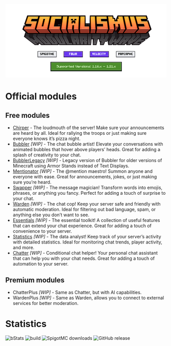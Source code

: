 ![Header](.github/assets/v2/Header.png)

# Official modules

## Free modules

- [Chirper](https://github.com/whereareiam/Chirper) - The loudmouth of the server! Make sure your announcements are
  heard by all. Ideal for rallying the troops or just making sure everyone knows it’s pizza night.
- [Bubbler](https://github.com/whereareiam/Bubbler) *[WIP]* - The chat bubble artist! Elevate your conversations with
  animated
  bubbles that hover above players’ heads. Great for adding a splash of creativity to your chat.
- [BubblerLegacy](https://github.com/whereareiam/BubblerLegacy) *[WIP]* - Legacy version of Bubbler for older versions
  of
  Minecraft using Armor Stands instead of Text Displays.
- [Mentionator](https://github.com/whereareiam/Mentionator) *[WIP]* - The @mention maestro! Summon anyone and everyone
  with
  ease. Great for announcements, jokes, or just making sure you’re heard.
- [Swapper](https://github.com/whereareiam/Swapper) *[WIP]* - The message magician! Transform words into emojis,
  phrases,
  or anything you fancy. Perfect for adding a touch of surprise to your chat.
- [Warden](https://github.com/whereareiam/Warden) *[WIP]* - The chat cop! Keep your server safe and friendly with
  automatic moderation. Ideal for filtering out bad language, spam, or anything else you don’t want to see.
- [Essentials](https://github.com/whereareiam/Essentials) *[WIP]* - The essential toolkit! A collection of useful
  features
  that can extend your chat experience. Great for adding a touch of convenience to your server.
- [Statistics](https://github.com/whereareiam/Statistics) *[WIP]* - The data analyst! Keep track of your server’s
  activity with detailed statistics. Ideal for monitoring chat trends, player activity, and more.
- [Chatter](https://github.com/whereareiam/Chatter) *[WIP]* - Conditional chat helper! Your personal chat assistant
  that can help you with your chat needs. Great for adding a touch of automation to your server.

## Premium modules

- ChatterPlus *[WIP]* - Same as Chatter, but with AI capabilities.
- WardenPlus *[WIP]* - Same as Warden, allows you to connect to external services for better moderation.

# Statistics

![bStats](https://bstats.org/signatures/bukkit/socialismus.svg)
![build](https://img.shields.io/github/actions/workflow/status/whereareiam/Socialismus/development.yml) ![SpigotMC downloads](https://pluginbadges.glitch.me/api/v1/dl/downloads-limegreen.svg?spigot=113119&github=whereareiam%2FSocialismus&style=flat) ![GitHub release](https://img.shields.io/github/v/release/whereareiam/Socialismus)